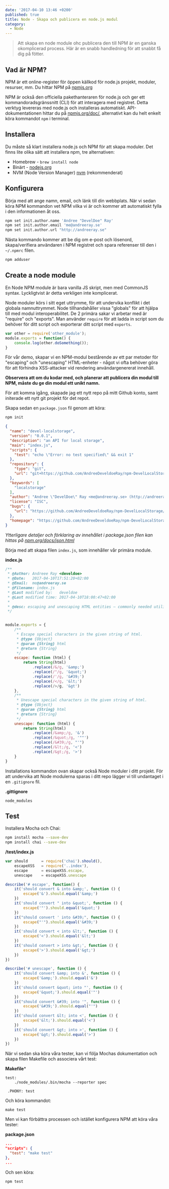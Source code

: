 ```yaml
---
date: '2017-04-10 13:46 +0200'
published: true
title: Node - Skapa och publicera en node.js modul
category:
  - Node
---
```

> Att skapa en node module ohc publicera den till NPM är en ganska okomplicerad process. Här är en snabb handledning för att snabbt få dig på fötter.

## Vad är NPM?

NPM är ett online-register för öppen källkod för node.js projekt, moduler, resurser, mm. Du hittar NPM på [npmjs.org](http://npmjs.org)

NPM är också den officiella pakethanteraren för node.js och ger ett kommandoradsgränssnitt (CLI) för att interagera med registret. Detta verktyg levereras med node.js och installeras automatiskt. API-dokumentationen hittar du på [npmjs.org/doc/](http://npmjs.org/doc), alternativt kan du helt enkelt köra kommandot `npm` i terminal.

## Installera

Du måste så klart installera node.js och NPM för att skapa moduler. Det finns lite olika sätt att installera npm, tre alternativen:

* Homebrew - `brew install node`
* Binärt - [nodejs.org](http://nodejs.org)
* NVM (Node Version Manager) [nvm](https://github.com/creationix/nvm) (rekommenderat) 

## Konfigurera

Börja med att ange namn, email, och länk till din webbplats. När vi sedan köra NPM kommandon vet NPM vilka vi är och kommer att automatiskt fylla i den informationen åt oss.

```bash
npm set init.author.name 'Andree "DevelDoe" Ray'
npm set init.author.email 'me@andreeray.se'
npm set init.author.url "http://andreeray.se"
```
Nästa kommando kommer att be dig om e-post och lösenord, skapa/verifiera användaren i NPM registret och spara referenser till den i `~/.npmrc` filen.

```bash
npm adduser
```

## Create a node module

En Node NPM module är bara vanilla JS skript, men med CommonJS syntax. Lyckligtvist är detta verkligen inte komplicerat.

Node moduler körs i sitt eget uttrymme, för att undervika konflikt i det globala namnuttrymmet. Node tillhandahåller vissa "globals" för att hjälpa till med modul interoperabilitet. De 2 primära sakar vi arbetar med är "require" och "exports". Man använder `require` för att ladda in script som du behöver för ditt script och exporterar ditt script med `exports`.

```js
var other = require('other_module');
module.exports = function() {
    console.log(other.doSomething());
}
```

För vår demo, skapar vi en NPM-modul bestårende av ett par metoder för "escaping" och "unescaping" HTML-enheter - något vi ofta behöver göra för att förhindra XSS-attacker vid rendering användargenererat innehåll.

**Observera att om du kodar med, och planerar att publicera din modul till NPM, måste du ge din modul ett unikt namn.**

För att komma igång, skapade jag ett nytt repo på mitt Github konto, samt initerade ett nytt git projekt för det repot. 

Skapa sedan en `package.json` fil genom att köra:

```bash
npm init
```

```json
{
  "name": "devel-localstorage",
  "version": "0.0.1",
  "description": "an API for local storage",
  "main": "index.js",
  "scripts": {
    "test": "echo \"Error: no test specified\" && exit 1"
  },
  "repository": {
    "type": "git",
    "url": "git+https://github.com/AndreeDeveldoeRay/npm-DevelLocalStorage.git"
  },
  "keywords": [
    "localstorage"
  ],
  "author": "Andree \"DevelDoe\" Ray <me@andreeray.se> (http://andreeray.se)",
  "license": "ISC",
  "bugs": {
    "url": "https://github.com/AndreeDeveldoeRay/npm-DevelLocalStorage/issues"
  },
  "homepage": "https://github.com/AndreeDeveldoeRay/npm-DevelLocalStorage#readme"
}
```

*Ytterligare detaljer och förklaring av innehållet i package.json filen kan hittas på [npm.org/docs/json.html](https://npmjs.org/doc/json.html)*

Börja med att skapa filen `index.js`, som innehåller vår primära module.

**index.js**

```js
/**
 * @Author: Andreee Ray <develdoe>
 * @Date:   2017-04-10T17:51:20+02:00
 * @Email:  me@andreeray.se
 * @Filename: index.js
 * @Last modified by:   develdoe
 * @Last modified time: 2017-04-10T18:00:47+02:00
 *
 * @desc: escaping and unescaping HTML entities – commonly needed utility to prevent XSS attacks when rendering user generated content.
 */


module.exports = {
    /**
     * Escape special characters in the given string of html.
     * @type {Object}
     * @param {String} html
     * @return {String}
     */
    escape: function (html) {
        return String(html)
            .replace(/&/g, '&amp;')
            .replace(/"/g, '&quot;')
            .replace(/'/g, '&#39;')
            .replace(/</g, '&lt;')
            .replace(/>/g, '&gt')
    },
    /**
     * Unescape special characters in the given string of html.
     * @type {Object}
     * @param {String} html
     * @return {String}
     */
    unescape: function (html) {
        return String(html)
            .replace(/&amp;/g, '&')
            .replace(/&quot;/g, '""')
            .replace(/&#39;/g, "'")
            .replace(/&lt;/g, '<')
            .replace(/&gt;/g, '>')
    }
}
```

Installations kommandon ovan skapar också Node moduler i ditt projekt. För att undervika att Node modulerna sparas i ditt repo lägger vi till undantaget i en `.gitignore` fil.

**.gittignore**

```
node_modules
```

## Test 

Installera Mocha och Chai:

```bash
npm install mocha --save-dev
npm install chai --save-dev
```

**/test/index.js**

```js
var should      = require('chai').should(),
    escapeXSS   = require('..index'),
    escape      = escapeXSS.escape,
    unescape    = escapeXSS.unescape

describe('# escape', function() {
    it('should convert & into &amp;', function () {
        escape('&').should.equal('&amp;')
    })
    it('should convert " into &quot;', function () {
        escape('"').should.equal('&quot;')
    })
    it("should convert ' into &#39;", function () {
        escape("'").should.equal('&#39;')
    })
    it('should convert < into &lt;', function () {
        escape('<').should.equal('&lt;')
    })
    it('should convert > into &gt;', function () {
        escape('>').should.equal('&gt;')
    })
})

describe('# unescape', function () {
    it('should convert &amp; into &', function () {
        escape('&amp;').should.equal('&')
    })
    it('should convert &quot; into "', function () {
        escape('&quot;').should.equal('"')
    })
    it("should convert &#39; into '", function () {
        escape('&#39;').should.equal("'")
    })
    it('should convert &lt; into <', function () {
        escape('&lt;').should.equal('<')
    })
    it('should convert &gt; into >', function () {
        escape('&gt;').should.equal('>')
    })
})
```

När vi sedan ska köra våra tester, kan vi följa Mochas dokumentation och skapa filen Makefile och associera vårt test:

**Makefile***

```
test:
    ./node_modules/.bin/mocha --reporter spec

 .PHONY: test
```

Och köra kommandot:

```
make test
```

Men vi kan förbättra processen och istället konfigurera NPM att köra våra tester:

**package.json**

```json
...
"scripts": {
  "test": "make test"
},
...
```

Och sen köra: 

```
npm test
```
